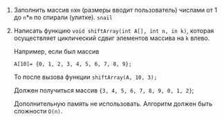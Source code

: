 1. Заполнить массив `n`x`m` (размеры вводит пользователь) числами от 1 до `n`*`m` по спирали (улитке).
`snail`
2. Написать функцию `void shiftArray(int A[], int n, in k)`, которая осуществляет циклический сдвиг элементов массива на `k` влево.

   Например, если был массив

   `A[10]= {0, 1, 2, 3, 4, 5, 6, 7, 8, 9};`

    То после вызова функции `shiftArray(A, 10, 3);`
   
    Должен получиться массив `{3, 4, 5, 6, 7, 8, 9, 0, 1, 2}`;
   
    Дополнительную память не использовать. Алгоритм должен быть сложности `O(n)`.